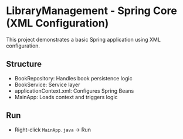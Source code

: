 # LibraryManagement - Spring Core (XML Configuration)

This project demonstrates a basic Spring application using XML configuration.

## Structure
- BookRepository: Handles book persistence logic
- BookService: Service layer
- applicationContext.xml: Configures Spring Beans
- MainApp: Loads context and triggers logic

## Run
- Right-click `MainApp.java` → Run
